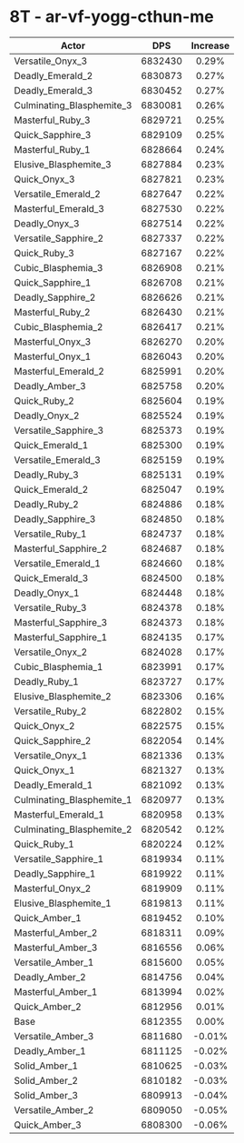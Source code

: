 # 8T - ar-vf-yogg-cthun-me
| Actor | DPS | Increase |
|---|:---:|:---:|
|Versatile_Onyx_3|6832430|0.29%|
|Deadly_Emerald_2|6830873|0.27%|
|Deadly_Emerald_3|6830452|0.27%|
|Culminating_Blasphemite_3|6830081|0.26%|
|Masterful_Ruby_3|6829721|0.25%|
|Quick_Sapphire_3|6829109|0.25%|
|Masterful_Ruby_1|6828664|0.24%|
|Elusive_Blasphemite_3|6827884|0.23%|
|Quick_Onyx_3|6827821|0.23%|
|Versatile_Emerald_2|6827647|0.22%|
|Masterful_Emerald_3|6827530|0.22%|
|Deadly_Onyx_3|6827514|0.22%|
|Versatile_Sapphire_2|6827337|0.22%|
|Quick_Ruby_3|6827167|0.22%|
|Cubic_Blasphemia_3|6826908|0.21%|
|Quick_Sapphire_1|6826708|0.21%|
|Deadly_Sapphire_2|6826626|0.21%|
|Masterful_Ruby_2|6826430|0.21%|
|Cubic_Blasphemia_2|6826417|0.21%|
|Masterful_Onyx_3|6826270|0.20%|
|Masterful_Onyx_1|6826043|0.20%|
|Masterful_Emerald_2|6825991|0.20%|
|Deadly_Amber_3|6825758|0.20%|
|Quick_Ruby_2|6825604|0.19%|
|Deadly_Onyx_2|6825524|0.19%|
|Versatile_Sapphire_3|6825373|0.19%|
|Quick_Emerald_1|6825300|0.19%|
|Versatile_Emerald_3|6825159|0.19%|
|Deadly_Ruby_3|6825131|0.19%|
|Quick_Emerald_2|6825047|0.19%|
|Deadly_Ruby_2|6824886|0.18%|
|Deadly_Sapphire_3|6824850|0.18%|
|Versatile_Ruby_1|6824737|0.18%|
|Masterful_Sapphire_2|6824687|0.18%|
|Versatile_Emerald_1|6824660|0.18%|
|Quick_Emerald_3|6824500|0.18%|
|Deadly_Onyx_1|6824448|0.18%|
|Versatile_Ruby_3|6824378|0.18%|
|Masterful_Sapphire_3|6824373|0.18%|
|Masterful_Sapphire_1|6824135|0.17%|
|Versatile_Onyx_2|6824028|0.17%|
|Cubic_Blasphemia_1|6823991|0.17%|
|Deadly_Ruby_1|6823727|0.17%|
|Elusive_Blasphemite_2|6823306|0.16%|
|Versatile_Ruby_2|6822802|0.15%|
|Quick_Onyx_2|6822575|0.15%|
|Quick_Sapphire_2|6822054|0.14%|
|Versatile_Onyx_1|6821336|0.13%|
|Quick_Onyx_1|6821327|0.13%|
|Deadly_Emerald_1|6821092|0.13%|
|Culminating_Blasphemite_1|6820977|0.13%|
|Masterful_Emerald_1|6820958|0.13%|
|Culminating_Blasphemite_2|6820542|0.12%|
|Quick_Ruby_1|6820224|0.12%|
|Versatile_Sapphire_1|6819934|0.11%|
|Deadly_Sapphire_1|6819922|0.11%|
|Masterful_Onyx_2|6819909|0.11%|
|Elusive_Blasphemite_1|6819813|0.11%|
|Quick_Amber_1|6819452|0.10%|
|Masterful_Amber_2|6818311|0.09%|
|Masterful_Amber_3|6816556|0.06%|
|Versatile_Amber_1|6815600|0.05%|
|Deadly_Amber_2|6814756|0.04%|
|Masterful_Amber_1|6813994|0.02%|
|Quick_Amber_2|6812956|0.01%|
|Base|6812355|0.00%|
|Versatile_Amber_3|6811680|-0.01%|
|Deadly_Amber_1|6811125|-0.02%|
|Solid_Amber_1|6810625|-0.03%|
|Solid_Amber_2|6810182|-0.03%|
|Solid_Amber_3|6809913|-0.04%|
|Versatile_Amber_2|6809050|-0.05%|
|Quick_Amber_3|6808300|-0.06%|
